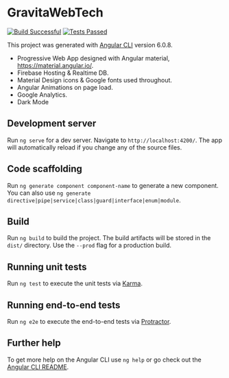 # GravitaWebTech

[![Build Successful](https://img.shields.io/badge/Build-Passed-brightgreen.svg)](https://github.com/mulleady96/Personal-Website/actions/workflows/lighthouse-ci.yaml)
[![Tests Passed](https://img.shields.io/badge/Tests-Passed-brightgreen.svg)](https://github.com/mulleady96/Personal-Website/actions/workflows/playwright.yml)

This project was generated with [Angular CLI](https://github.com/angular/angular-cli) version 6.0.8.

* Progressive Web App designed with Angular material, https://material.angular.io/.
* Firebase Hosting & Realtime DB.
* Material Design icons & Google fonts used throughout.
* Angular Animations on page load.
* Google Analytics.
* Dark Mode

 

## Development server

Run `ng serve` for a dev server. Navigate to `http://localhost:4200/`. The app will automatically reload if you change any of the source files.

## Code scaffolding

Run `ng generate component component-name` to generate a new component. You can also use `ng generate directive|pipe|service|class|guard|interface|enum|module`.

## Build

Run `ng build` to build the project. The build artifacts will be stored in the `dist/` directory. Use the `--prod` flag for a production build.

## Running unit tests

Run `ng test` to execute the unit tests via [Karma](https://karma-runner.github.io).

## Running end-to-end tests

Run `ng e2e` to execute the end-to-end tests via [Protractor](http://www.protractortest.org/).

## Further help

To get more help on the Angular CLI use `ng help` or go check out the [Angular CLI README](https://github.com/angular/angular-cli/blob/master/README.md).
